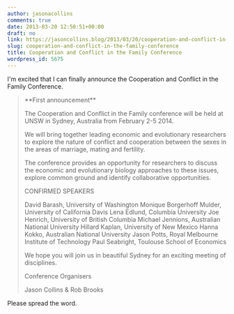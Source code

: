 ```yaml
---
author: jasonacollins
comments: true
date: 2013-03-20 12:50:51+00:00
draft: no
link: https://jasoncollins.blog/2013/03/20/cooperation-and-conflict-in-the-family-conference/
slug: cooperation-and-conflict-in-the-family-conference
title: Cooperation and Conflict in the Family Conference
wordpress_id: 5675
---
```


I'm excited that I can finally announce the Cooperation and Conflict in the Family Conference.


<blockquote>**First announcement**

The Cooperation and Conflict in the Family conference will be held at UNSW in Sydney, Australia from February 2-5 2014.

We will bring together leading economic and evolutionary researchers to explore the nature of conflict and cooperation between the sexes in the areas of marriage, mating and fertility.

The conference provides an opportunity for researchers to discuss the economic and evolutionary biology approaches to these issues, explore common ground and identify collaborative opportunities.

CONFIRMED SPEAKERS

David Barash, University of Washington
Monique Borgerhoff Mulder, University of California Davis
Lena Edlund, Columbia University
Joe Henrich, University of British Columbia
Michael Jennions, Australian National University
Hillard Kaplan, University of New Mexico
Hanna Kokko, Australian National University
Jason Potts, Royal Melbourne Institute of Technology
Paul Seabright, Toulouse School of Economics

We hope you will join us in beautiful Sydney for an exciting meeting of disciplines.

Conference Organisers

Jason Collins & Rob Brooks</blockquote>


Please spread the word.

